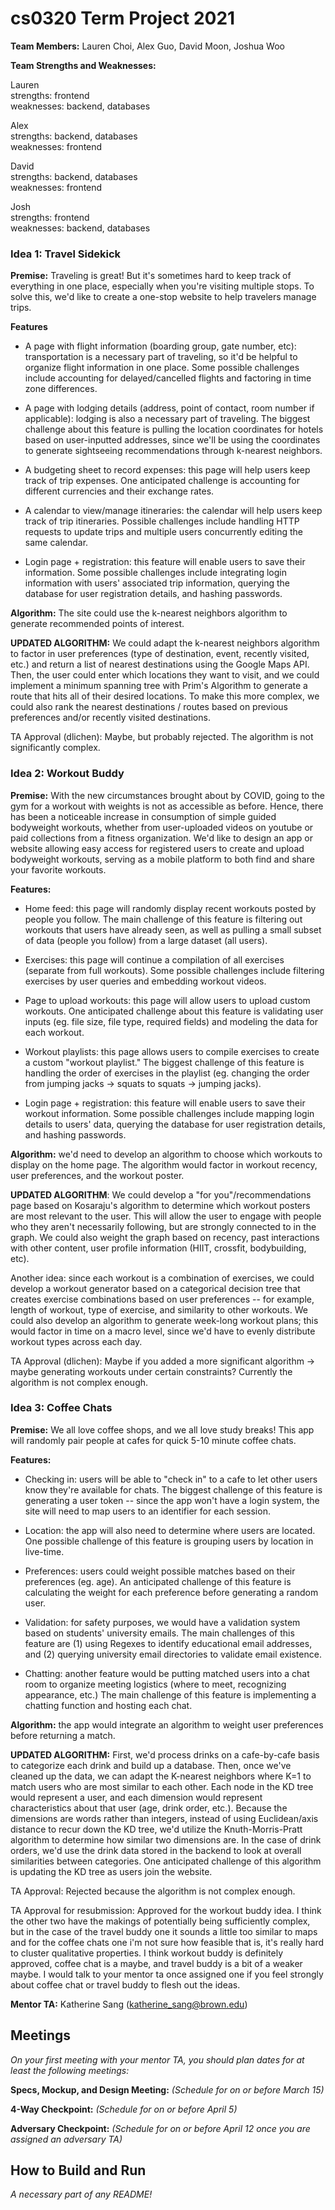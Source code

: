 # cs0320 Term Project 2021

**Team Members:**
Lauren Choi, Alex Guo, David Moon, Joshua Woo

**Team Strengths and Weaknesses:**

Lauren  
strengths: frontend  
weaknesses: backend, databases

Alex  
strengths: backend, databases  
weaknesses: frontend

David  
strengths: backend, databases  
weaknesses: frontend

Josh  
strengths: frontend  
weaknesses: backend, databases

### Idea 1: Travel Sidekick
**Premise:** Traveling is great! But it's sometimes hard to keep track of everything in one place, especially when you're visiting multiple stops. To solve this, we'd like to create a one-stop website to help travelers manage trips.

**Features**

- A page with flight information (boarding group, gate number, etc): transportation is a necessary part of traveling, so it'd be helpful to organize flight information in one place. Some possible challenges include accounting for delayed/cancelled flights and factoring in time zone differences.

- A page with lodging details (address, point of contact, room number if applicable): lodging is also a necessary part of traveling. The biggest challenge about this feature is pulling the location coordinates for hotels based on user-inputted addresses, since we'll be using the coordinates to generate sightseeing recommendations through k-nearest neighbors.

- A budgeting sheet to record expenses: this page will help users keep track of trip expenses. One anticipated challenge is accounting for different currencies and their exchange rates.

- A calendar to view/manage itineraries: the calendar will help users keep track of trip itineraries. Possible challenges include handling HTTP requests to update trips and multiple users concurrently editing the same calendar.

- Login page + registration: this feature will enable users to save their information. Some possible challenges include integrating login information with users' associated trip information, querying the database for user registration details, and hashing passwords.

**Algorithm:** The site could use the k-nearest neighbors algorithm to generate recommended points of interest.

**UPDATED ALGORITHM:** We could adapt the k-nearest neighbors algorithm to factor in user preferences (type of destination, event, recently visited, etc.) and return a list of nearest destinations using the Google Maps API. Then, the user could enter which locations they want to visit, and we could implement a minimum spanning tree with Prim's Algorithm to generate a route that hits all of their desired locations. To make this more complex, we could also rank the nearest destinations / routes based on previous preferences and/or recently visited destinations.

TA Approval (dlichen): Maybe, but probably rejected. The algorithm is not significantly complex.

### Idea 2: Workout Buddy
**Premise:** With the new circumstances brought about by COVID, going to the gym for a workout with weights is not as accessible as before. Hence, there has been a noticeable increase in consumption of simple guided bodyweight workouts, whether from user-uploaded videos on youtube or paid collections from a fitness organization. We'd like to design an app or website allowing easy access for registered users to create and upload bodyweight workouts, serving as a mobile platform to both find and share your favorite workouts.

**Features:**

- Home feed: this page will randomly display recent workouts posted by people you follow. The main challenge of this feature is filtering out workouts that users have already seen, as well as pulling a small subset of data (people you follow) from a large dataset (all users).

- Exercises: this page will continue a compilation of all exercises (separate from full workouts). Some possible challenges include filtering exercises by user queries and embedding workout videos.

- Page to upload workouts: this page will allow users to upload custom workouts. One anticipated challenge about this feature is validating user inputs (eg. file size, file type, required fields) and modeling the data for each workout.

- Workout playlists: this page allows users to compile exercises to create a custom "workout playlist." The biggest challenge of this feature is handling the order of exercises in the playlist (eg. changing the order from jumping jacks -> squats to squats -> jumping jacks).

- Login page + registration: this feature will enable users to save their workout information. Some possible challenges include mapping login details to users' data, querying the database for user registration details, and hashing passwords.

**Algorithm:** we'd need to develop an algorithm to choose which workouts to display on the home page. The algorithm would factor in workout recency, user preferences, and the workout poster.

**UPDATED ALGORITHM**: We could develop a "for you"/recommendations page based on Kosaraju's algorithm to determine which workout posters are most relevant to the user. This will allow the user to engage with people who they aren't necessarily following, but are strongly connected to in the graph. We could also weight the graph based on recency, past interactions with other content, user profile information (HIIT, crossfit, bodybuilding, etc).

Another idea: since each workout is a combination of exercises, we could develop a workout generator based on a categorical decision tree that creates exercise combinations based on user preferences -- for example, length of workout, type of exercise, and similarity to other workouts. We could also develop an algorithm to generate week-long workout plans; this would factor in time on a macro level, since we'd have to evenly distribute workout types across each day.

TA Approval (dlichen): Maybe if you added a more significant algorithm -> maybe generating workouts under certain constraints? Currently the algorithm is not complex enough.

### Idea 3: Coffee Chats
**Premise:** We all love coffee shops, and we all love study breaks! This app will randomly pair people at cafes for quick 5-10 minute coffee chats.

**Features:**

- Checking in: users will be able to "check in" to a cafe to let other users know they're available for chats. The biggest challenge of this feature is generating a user token -- since the app won't have a login system, the site will need to map users to an identifier for each session.

- Location: the app will also need to determine where users are located. One possible challenge of this feature is grouping users by location in live-time.

- Preferences: users could weight possible matches based on their preferences (eg. age). An anticipated challenge of this feature is calculating the weight for each preference before generating a random user.

- Validation: for safety purposes, we would have a validation system based on students' university emails. The main challenges of this feature are (1) using Regexes to identify educational email addresses, and (2) querying university email directories to validate email existence.

- Chatting: another feature would be putting matched users into a chat room to organize meeting logistics (where to meet, recognizing appearance, etc.) The main challenge of this feature is implementing a chatting function and hosting each chat.

**Algorithm:** the app would integrate an algorithm to weight user preferences before returning a match.

**UPDATED ALGORITHM:** First, we'd process drinks on a cafe-by-cafe basis to categorize each drink and build up a database. Then, once we've cleaned up the data, we can adapt the K-nearest neighbors where K=1 to match users who are most similar to each other. Each node in the KD tree would represent a user, and each dimension would represent characteristics about that user (age, drink order, etc.). Because the dimensions are words rather than integers, instead of using Euclidean/axis distance to recur down the KD tree, we'd utilize the Knuth-Morris-Pratt algorithm to determine how similar two dimensions are. In the case of drink orders, we'd use the drink data stored in the backend to look at overall similarities between categories. One anticipated challenge of this algorithm is updating the KD tree as users join the website.

TA Approval: Rejected because the algorithm is not complex enough.

TA Approval for resubmission: Approved for the workout buddy idea. I think the other two have the makings of potentially being sufficiently complex, but in the case of the travel buddy one it sounds a little too similar to maps and for the coffee chats one i'm not sure how feasible that is, it's really hard to cluster qualitative properties. I think workout buddy is definitely approved, coffee chat is a maybe, and travel buddy is a bit of a weaker maybe. I would talk to your mentor ta once assigned one if you feel strongly about coffee chat or travel buddy to flesh out the ideas. 

**Mentor TA:** Katherine Sang (katherine_sang@brown.edu)

## Meetings
_On your first meeting with your mentor TA, you should plan dates for at least the following meetings:_

**Specs, Mockup, and Design Meeting:** _(Schedule for on or before March 15)_

**4-Way Checkpoint:** _(Schedule for on or before April 5)_

**Adversary Checkpoint:** _(Schedule for on or before April 12 once you are assigned an adversary TA)_

## How to Build and Run
_A necessary part of any README!_
